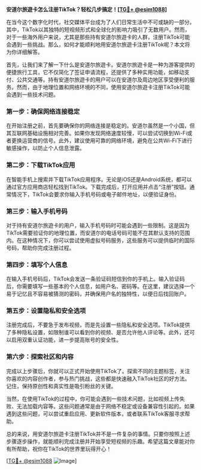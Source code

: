 **安道尔旅遊卡怎么注册TikTok？轻松几步搞定！[[TG💪+ @esim1088](https://t.me/s/esim1088)]**

在当今这个数字化时代，社交媒体平台成为了人们日常生活中不可或缺的一部分。其中，TikTok以其独特的短视频形式和全球化的影响力吸引了无数用户。然而，对于一些海外用户来说，尤其是那些持有安道尔旅遊卡的人群，注册TikTok可能会遇到一些挑战。那么，如何才能顺利地用安道尔旅遊卡注册TikTok呢？本文将为你详细解答。

首先，让我们来了解一下什么是安道尔旅遊卡。安道尔旅遊卡是一种为游客提供的便捷旅行工具，它不仅简化了签证申请流程，还提供了多种实用功能，如移动支付、公共交通等。持有安道尔旅遊卡的用户可以在安道尔及周边地区享受便利的服务。然而，由于地理位置和网络环境的不同，使用安道尔旅遊卡注册TikTok可能会遇到一些技术问题。

### 第一步：确保网络连接稳定

在开始注册之前，首先要确保你的网络连接是稳定的。安道尔虽然是一个小国，但其互联网基础设施相对完善。如果你发现网络速度较慢，可以尝试切换到Wi-Fi或者更换运营商的信号。此外，建议使用可靠的网络环境，避免在公共Wi-Fi下进行敏感操作，以防止个人信息泄露。

### 第二步：下载TikTok应用

在智能手机上搜索并下载TikTok应用程序。无论是iOS还是Android系统，都可以通过官方应用商店轻松找到TikTok。下载完成后，打开应用并点击“注册”按钮。通常情况下，TikTok会要求你输入手机号码或电子邮件地址，以便验证身份。

### 第三步：输入手机号码

对于持有安道尔旅遊卡的用户，输入手机号码时可能会遇到一些限制。这是因为TikTok需要验证你的地理位置，而安道尔的电话号码可能不在其默认支持的范围内。在这种情况下，你可以尝试使用虚拟号码服务，这些服务可以提供临时的国际号码，帮助你完成注册过程。

### 第四步：填写个人信息

在输入手机号码后，TikTok会发送一条验证码短信到你的手机上。输入验证码后，你需要填写一些基本的个人信息，如用户名、密码等。在这里，建议选择一个易于记忆且不容易被猜测的密码，并确保用户名的独特性，以便日后找回账户。

### 第五步：设置隐私和安全选项

注册完成后，不要急于发布视频，而是先设置一些隐私和安全选项。TikTok提供了多种隐私设置，如限制谁可以看到你的视频、是否允许他人评论等。此外，还可以启用双重认证功能，进一步提高账号的安全性。

### 第六步：探索社区和内容

完成以上步骤后，你就可以正式开始使用TikTok了。探索不同的主题标签，关注你喜欢的内容创作者，参与热门挑战，这些都是快速融入TikTok社区的好方法。记住，保持原创性和真实性是吸引粉丝的关键。

当然，在使用TikTok的过程中，你可能会遇到一些技术问题，比如视频上传失败、无法加载内容等。这些问题通常是由于网络不稳定或设备兼容性引起的。如果遇到这些问题，可以尝试重启应用、更新软件版本，或者联系TikTok客服寻求帮助。

总的来说，用安道尔旅遊卡注册TikTok并不是一件复杂的事情。只要你按照上述步骤逐步操作，就能顺利完成注册并开始享受短视频的乐趣。希望这篇文章能对你有所帮助，祝你在TikTok的世界里玩得开心！

[[TG💪+ @esim1088](https://t.me/s/esim1088) ![Image](https://i.postimg.cc/4NQfJmqS/Snipaste-2025-05-13-00-14-12.png)]